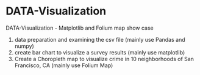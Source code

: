 # DATA-Visualization
DATA-Visualization - Matplotlib and Folium map show case
 1. data preparation and examining the csv file (mainly use Pandas and numpy)
 2. create bar chart to visualize a survey results (mainly use matplotlib)
 3. Create a Choropleth map to visualize crime in 10 neighborhoods of San Francisco, CA (mainly use Folium Map)
